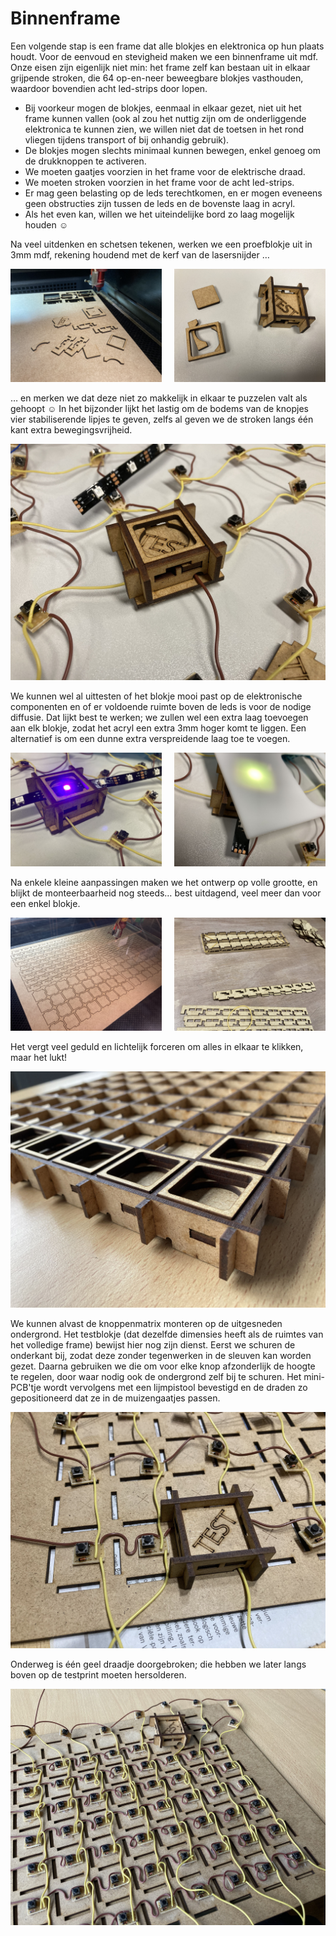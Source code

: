 # Binnenframe

Een volgende stap is een frame dat alle blokjes en elektronica op hun plaats houdt. Voor de eenvoud en stevigheid maken we een binnenframe uit mdf. Onze eisen zijn eigenlijk niet min: het frame zelf kan bestaan uit in elkaar grijpende stroken, die 64 op-en-neer beweegbare blokjes vasthouden, waardoor bovendien acht led-strips door lopen.
 * Bij voorkeur mogen de blokjes, eenmaal in elkaar gezet, niet uit het frame kunnen vallen (ook al zou het nuttig zijn om de onderliggende elektronica te kunnen zien, we willen niet dat de toetsen in het rond vliegen tijdens transport of bij onhandig gebruik).
 * De blokjes mogen slechts minimaal kunnen bewegen, enkel genoeg om de drukknoppen te activeren.
 * We moeten gaatjes voorzien in het frame voor de elektrische draad.
 * We moeten stroken voorzien in het frame voor de acht led-strips.
 * Er mag geen belasting op de leds terechtkomen, en er mogen eveneens geen obstructies zijn tussen de leds en de bovenste laag in acryl.
 * Als het even kan, willen we het uiteindelijke bord zo laag mogelijk houden &#9786;

Na veel uitdenken en schetsen tekenen, werken we een proefblokje uit in 3mm mdf, rekening houdend met de kerf van de lasersnijder …

<p>
<img src="../assets/images/project/binnenframe1.jpg" width="48%"/>
<img src="../assets/images/project/binnenframe2.jpg" width="48%" style="float:right;"/>
</p>

… en merken we dat deze niet zo makkelijk in elkaar te puzzelen valt als gehoopt &#9786; In het bijzonder lijkt het lastig om de bodems van de knopjes vier stabiliserende lipjes te geven, zelfs al geven we de stroken langs één kant extra bewegingsvrijheid.

![binnenframe1](../assets/images/project/binnenframe3.jpg "binnenframe")

We kunnen wel al uittesten of het blokje mooi past op de elektronische componenten en of er voldoende ruimte boven de leds is voor de nodige diffusie. Dat lijkt best te werken; we zullen wel een extra laag toevoegen aan elk blokje, zodat het acryl een extra 3mm hoger komt te liggen. Een alternatief is om een dunne extra verspreidende laag toe te voegen.

<p>
<img src="../assets/images/project/binnenframe4.jpg" width="48%"/>
<img src="../assets/images/project/binnenframe5.jpg" width="48%" style="float:right;"/>
</p>

Na enkele kleine aanpassingen maken we het ontwerp op volle grootte, en blijkt de monteerbaarheid nog steeds… best uitdagend, veel meer dan voor een enkel blokje.

<p>
<img src="../assets/images/project/binnenframe6.jpg" width="48%"/>
<img src="../assets/images/project/binnenframe7.jpg" width="48%" style="float:right;"/>
</p>

Het vergt veel geduld en lichtelijk forceren om alles in elkaar te klikken, maar het lukt!

![binnenframe2](../assets/images/project/binnenframe8.jpg "binnenframe")

We kunnen alvast de knoppenmatrix monteren op de uitgesneden ondergrond. Het testblokje (dat dezelfde dimensies heeft als de ruimtes van het volledige frame) bewijst hier nog zijn dienst. Eerst we schuren de onderkant bij, zodat deze zonder tegenwerken in de sleuven kan worden gezet. Daarna gebruiken we die om voor elke knop afzonderlijk de hoogte te regelen, door waar nodig ook de ondergrond zelf bij te schuren. Het mini-PCB'tje wordt vervolgens met een lijmpistool bevestigd en de draden zo gepositioneerd dat ze in de muizengaatjes passen.

![binnenframe3](../assets/images/project/plakken1.jpg "binnenframe")

Onderweg is één geel draadje doorgebroken; die hebben we later langs boven op de testprint moeten hersolderen.

![binnenframe4](../assets/images/project/plakken2.jpg "binnenframe")
